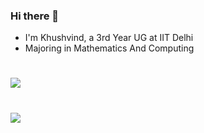 ### Hi there 👋
- I'm Khushvind, a 3rd Year UG at IIT Delhi
- Majoring in Mathematics And Computing
  

# ![](https://raw.githubusercontent.com/khushvind/Profile-Readme/master/generated/overview.svg#gh-dark-mode-only)
# ![](https://raw.githubusercontent.com/khushvind/Profile-Readme/master/generated/overview.svg#gh-light-mode-only)

<!--
**khushvind/khushvind** is a ✨ _special_ ✨ repository because its `README.md` (this file) appears on your GitHub profile.

Here are some ideas to get you started:

- 🔭 I’m currently working on ...
- 🌱 I’m currently learning ...
- 👯 I’m looking to collaborate on ...
- 🤔 I’m looking for help with ...
- 💬 Ask me about ...
- 📫 How to reach me: ...
- 😄 Pronouns: ...
- ⚡ Fun fact: ...
-->

